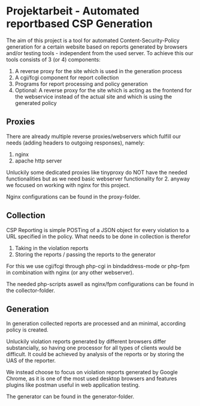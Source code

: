 # Projektarbeit - Automated reportbased CSP Generation
The aim of this project is a tool for automated Content-Security-Policy generation for a certain website based on reports generated by browsers and/or testing tools - independent from the used server. 
To achieve this our tools consists of 3 (or 4) components: 
1. A reverse proxy for the site which is used in the generation process
2. A cgi/fcgi component for report collection
3. Programs for report processing and policy generation
4. Optional: A reverse proxy for the site which is acting as the frontend for the webservice instead of the actual site and which is using the generated policy

## Proxies
There are already multiple reverse proxies/webservers which fulfill our needs (adding headers to outgoing responses), namely:
1. nginx
2. apache http server

Unluckily some dedicated proxies like tinyproxy do NOT have the needed functionalities but as we need basic webserver functionality for 2. anyway we focused on working with nginx for this project.

Nginx configurations can be found in the proxy-folder.

## Collection
CSP Reporting is simple POSTing of a JSON object for every violation to a URL specified in the policy. What needs to be done in collection is therefor 
1. Taking in the violation reports
2. Storing the reports / passing the reports to the generator

For this we use cgi/fcgi through php-cgi in bindaddress-mode or php-fpm in combination with nginx (or any other webserver).

The needed php-scripts aswell as nginx/fpm configurations can be found in the collector-folder.

## Generation
In generation collected reports are processed and an minimal, according policy is created.

Unluckily violation reports generated by different browsers differ substancially, so having one processor for all types of clients would be difficult. It could be achieved by analysis of the reports or by storing the UAS of the reporter.

We instead choose to focus on violation reports generated by Google Chrome, as it is one of the most used desktop browsers and features plugins like postman useful in web application testing.

The generator can be found in the generator-folder.
